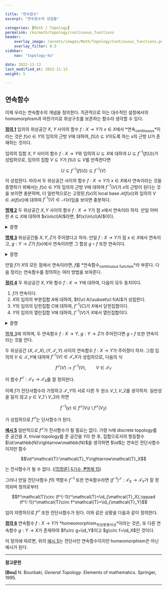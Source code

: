 ```yaml
---

title: "연속함수"
excerpt: "연속함수의 성질들"

categories: [Math / Topology]
permalink: /ko/math/topology/continuous_functions
header:
    overlay_image: /assets/images/Math/Topology/Continuous_functions.png
    overlay_filter: 0.5
sidebar: 
    nav: "topology-ko"

date: 2022-11-13
last_modified_at: 2022-11-13
weight: 5

---
```


## 연속함수

이제 우리는 연속함수의 개념을 정의한다. 직관적으로 이는 대수적인 설정에서의 homomorphism과 마찬가지로 위상구조를 보존하는 함수라 생각할 수 있다.

<div class="definition" markdown="1">

<ins id="def1">**정의 1**</ins> 임의의 위상공간 $X$, $Y$ 사이의 함수 $f:X\rightarrow Y$가 $x\in X$에서 *연속<sub>continuous</sub>*이라는 것은 $f(x)\in Y$의 임의의 근방 $V$에 대하여, $f(U)\subseteq V$이도록 하는 $x$의 근방 $U$가 존재하는 것이다. 

</div>

임의의 집합 $X,Y$ 사이의 함수 $f:X\rightarrow Y$와 임의의 $U\subseteq X$에 대하여 $U\subseteq f^{-1}(f(U))$가 성립하므로, 임의의 집합 $V\subseteq Y$가 $f(U)\subseteq V$를 만족한다면 

$$U\subseteq f^{-1}(f(U))\subseteq f^{-1}(V)$$

이 성립한다. 따라서 두 위상공간 사이의 함수 $f:X\rightarrow Y$가 $x\in X$에서 연속이라는 것을 증명하기 위해서는 $f(x)\in Y$의 임의의 근방 $V$에 대하여 $f^{-1}(V)$가 $x$의 근방이 된다는 것을 보이면 충분하며, 더 일반적으로는 고정된 $f(x)$의 local base $\mathcal{B}(f(x))$와 임의의 $V\in\mathcal{B}(f(x))$에 대하여 $f^{-1}(V)\in\mathcal{N}(x)$임을 보이면 충분하다. 

<div class="proposition" markdown="1">

<ins id="prop2">**명제 2**</ins> 두 위상공간 $X,Y$ 사이의 함수 $f:X\rightarrow Y$가 점 $x$에서 연속이라 하자. 만일 어떠한 $A\subseteq X$에 대하여 $x\in\cl(A)$라면, $f(x)\in\cl(A)$이다.

</div>
<details class="proof" markdown="1">
<summary>증명</summary>

$f(x)\in Y$의 임의의 근방 $V$를 택하자. 그럼 $f^{-1}(V)$는 $x$의 근방이므로 $f^{-1}(V)\cap A\neq\emptyset$이고 ([§집합의 내부, 폐포, 경계, ⁋명제 6](/ko/math/topology/other_concepts#prop6)), $x'\in f^{-1}(V)\cap A$라 하면 $f(x')\in V\cap f(A)$이다. 특히 $V\cap f(A)\neq\emptyset$이므로, 다시 [§집합의 내부, 폐포, 경계, ⁋명제 6](/ko/math/topology/other_concepts#prop6)를 적용하면 $f(x)\in\cl(A)$임을 안다.

</details>

<div class="proposition" markdown="1">

<ins id="prop3">**명제 3**</ins> 위상공간들 $X,Y,Z$가 주어졌다고 하자. 만일 $f:X\rightarrow Y$가 점 $x\in X$에서 연속이고, $g:Y\rightarrow Z$가 $f(x)$에서 연속이라면 그 합성 $g\circ f$ 또한 연속이다.
</div>
<details class="proof" markdown="1">
<summary>증명</summary>

$(g\circ f)(x)$의 임의의 근방 $W$를 택하자. 그럼 $g$가 $f(x)$에서 연속이므로, $g^{-1}(W)$은 $f(x)$의 근방이다. 다시 $f$는 $x$에서 연속이므로, $f^{-1}(g^{-1}(W))$는 $x$의 근방이다. ([\[집합론\] §이항관계의 연산, ⁋명제 13](/ko/math/set_theory/operation_of_binary_relations#prop6))

</details>

만일 $f$가 $X$의 모든 점에서 연속이라면, $f$를 *연속함수<sub>continuous function</sub>*라 부른다. 다음 정리는 연속함수를 정의하는 여러 방법을 보여준다.

<div class="proposition" markdown="1">

<ins is="thm4">**정리 4**</ins> 두 위상공간 $X,Y$와 함수 $f:X\rightarrow Y$에 대하여, 다음이 모두 동치이다.

1. $f$가 연속이다. 
2. $X$의 임의의 부분집합 $A$에 대하여, $f(\cl A)\subset\cl f(A)$가 성립한다.
3. $Y$의 임의의 닫힌집합 $C$에 대하여, $f^{-1}(C)$가 $X$에서 닫힌집합이다.
4. $Y$의 임의의 열린집합 $V$에 대하여, $f^{-1}(V)$가 $X$에서 열린집합이다.

</div>
<details class="proof" markdown="1">
<summary>증명</summary>

첫 번째 조건이 성립하면 두 번째 조건 또한 성립한다는 것은 [명제 2](#prop2)의 결과이다.

이제 둘째 조건을 가정하고 세 번째 조건을 보이자. $Y$의 임의의 닫힌집합 $C$에 대하여, 다음 포함관계

$$f(\cl(f^{-1}(C))\subseteq \cl(f(f^{-1}(C))\subseteq\cl(C)=C$$

가 성립하므로,

$$\cl(f^{-1}(C))\subseteq f^{-1}(f(\cl(f^{-1}(C)))\subseteq f^{-1}(C)$$

로부터 $f^{-1}(C)$가 닫힌집합이라는 것을 안다. 식 $(f^{-1}(A))^c=f^{-1}(A^c)$가 임의의 부분집합 $A\subseteq Y$에 대해 성립하므로, 이로부터 넷째 조건 또한 얻어진다는 것이 자명하다. 

따라서 넷째 조건을 가정하고 첫 번째 조건을 보이면 충분하다. $x\in X$를 임의로 택하고, $f(x)\in Y$의 임의의 근방 $V$가 주어졌다 하자. 그럼 $f(x)\subseteq V'\subseteq V$를 만족하는 $f(x)$의 <em_ko>열린근방</em_ko> $V'$이 존재한다. 이제 넷째 조건으로부터, $f^{-1}(V')$는 $x\in X$의 열린근방이고, $f^{-1}(V')\subseteq f(V)$로부터 $f(V)$가 $x$의 근방이 됨을 안다.

</details>

[명제 3](#prop3)에 의하여, 두 연속함수 $f:X\rightarrow Y$, $g:Y\rightarrow Z$가 주어진다면 $g\circ f$ 또한 연속이라는 것을 안다. 

두 위상공간 $(X,\mathcal{T}\_X), (Y,\mathcal{T}\_Y)$ 사이의 연속함수 $f:X\rightarrow Y$가 주어졌다 하자. 그럼 임의의 $V\in\mathcal{T}\_Y$에 대하여 $f^{-1}(V)\in\mathcal{T}\_X$가 성립하므로, 다음의 식

$$f^\mathcal{T}(V):=f^{-1}(V),\qquad V\in\mathcal{T}_Y$$

이 함수 $f^\mathcal{T}:\mathcal{T}_Y\rightarrow\mathcal{T}_X$를 잘 정의한다.

이제 $f$가 전단사함수라 가정하고 $\mathcal{T}\_Y$의 서로 다른 두 원소 $V\_1,V\_2$를 생각하자. 일반성을 잃지 않고 $y\in V\_1\setminus V\_2$라 하면 

$$f^{-1}(y)\in f^\mathcal{T}(V_1)\setminus f^\mathcal{T}(V_2)$$

가 성립하므로 $f^{\mathcal{T}}$는 단사함수가 된다. 

<div class="example" markdown="1">

<ins id="ex5">**예시 5**</ins> 일반적으로 $f^{\mathcal{T}}$가 전사함수가 될 필요는 없다. 가령 $\mathbb{N}$에 discrete topology를 준 공간을 $X$, trivial topology를 준 공간을 $Y$라 한 후, 집합으로서의 항등함수 $\id:\mathbb{N}\rightarrow\mathbb{N}$을 생각하면 $\id$는 연속인 전단사함수이지만 함수

$$\id^\mathcal{T}:\mathcal{T}_Y\rightarrow\mathcal{T}_X$$

는 전사함수가 될 수 없다. ([\[집합론\] §기수, ⁋명제 15](/ko/math/set_theory/cardinals#prop15))

</div>

그러나 만일 전단사함수 $f$의 역함수 $f^{-1}$ 또한 연속함수라면 $(f^{-1})^\mathcal{T}:\mathcal{T}_X\rightarrow\mathcal{T}_Y$가 잘 정의되며 정의로부터

$$f^\mathcal{T}\circ (f^{-1})^\mathcal{T}=\id_{\mathcal{T}_X},\qquad (f^{-1})^\mathcal{T}\circ f^\mathcal{T}=\id_{\mathcal{T}_Y}$$

임이 자명하므로 $f^\mathcal{T}$ 또한 전단사함수가 된다. 이와 같은 상황을 다음과 같이 정의한다.

<div class="definition" markdown="1">

<ins id="def6">**정의 6**</ins> 연속함수 $f:X\rightarrow Y$가 *homeomorphism<sub>위상동형사상</sub>*이라는 것은, 또 다른 연속함수 $g:Y\rightarrow X$가 존재하여 $f\circ g=\id_Y$이고 $g\circ f=\id_X$인 것이다.

</div>

이 정의에 따르면, 위의 [예시 5](#ex5)는 전단사인 연속함수이지만 homeomorphism은 아닌 예시가 된다.

---

**참고문헌**

**[Bou]** N. Bourbaki, <i>General Topology</i>. Elements of mathematics. Springer, 1995.

---
